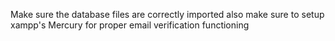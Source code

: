 Make sure the database files are correctly imported
also make sure to setup xampp's Mercury for proper email verification functioning
